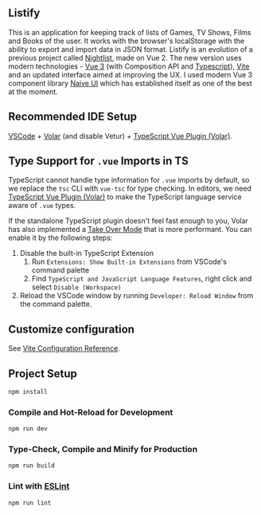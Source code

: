 ## Listify

This is an application for keeping track of lists of Games, TV Shows, Films and Books of the user. It works with the browser's localStorage with the ability to export and import data in JSON format. Listify is an evolution of a previous project called [Nightlist](https://github.com/nightrunner91/nightlist), made on Vue 2. The new version uses modern technologies - [Vue 3](https://vuejs.org/guide/introduction.html) (with Composition API and [Typescript](https://www.typescriptlang.org/)), [Vite](https://vitejs.dev/) and an updated interface aimed at improving the UX. I used modern Vue 3 component library [Naive UI](https://www.naiveui.com/en-US/) which has established itself as one of the best at the moment.

## Recommended IDE Setup

[VSCode](https://code.visualstudio.com/) + [Volar](https://marketplace.visualstudio.com/items?itemName=Vue.volar) (and disable Vetur) + [TypeScript Vue Plugin (Volar)](https://marketplace.visualstudio.com/items?itemName=Vue.vscode-typescript-vue-plugin).

## Type Support for `.vue` Imports in TS

TypeScript cannot handle type information for `.vue` imports by default, so we replace the `tsc` CLI with `vue-tsc` for type checking. In editors, we need [TypeScript Vue Plugin (Volar)](https://marketplace.visualstudio.com/items?itemName=Vue.vscode-typescript-vue-plugin) to make the TypeScript language service aware of `.vue` types.

If the standalone TypeScript plugin doesn't feel fast enough to you, Volar has also implemented a [Take Over Mode](https://github.com/johnsoncodehk/volar/discussions/471#discussioncomment-1361669) that is more performant. You can enable it by the following steps:

1. Disable the built-in TypeScript Extension
    1) Run `Extensions: Show Built-in Extensions` from VSCode's command palette
    2) Find `TypeScript and JavaScript Language Features`, right click and select `Disable (Workspace)`
2. Reload the VSCode window by running `Developer: Reload Window` from the command palette.

## Customize configuration

See [Vite Configuration Reference](https://vitejs.dev/config/).

## Project Setup

```sh
npm install
```

### Compile and Hot-Reload for Development

```sh
npm run dev
```

### Type-Check, Compile and Minify for Production

```sh
npm run build
```

### Lint with [ESLint](https://eslint.org/)

```sh
npm run lint
```
